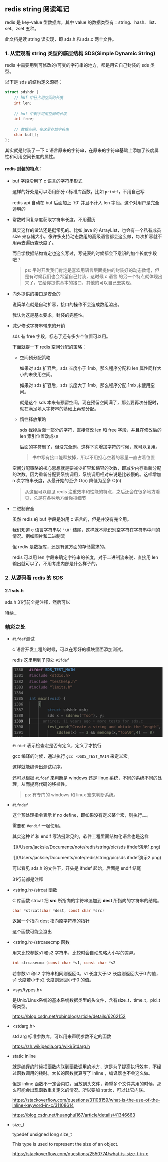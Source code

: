 ## redis string 阅读笔记

redis 是 key-value 型数据库，其中 value 的数据类型有：string、hash、list、set、zset 五种。

此文档是读 string 读实现，即 sds.h 和 sds.c 两个文件。

### 1. 从宏观看 string 类型的底层结构 SDS(Simple Dynamic String)

redis 中需要用到可修改的/可变的字符串的地方，都是用它自己封装的 sds 类型。

以下是 sds 的结构定义源码：

```c
struct sdshdr {
    // buf 中已占用空间的长度
    int len;

    // buf 中剩余可用空间的长度
    int free;

    // 数据空间，在这里存放字符串
    char buf[];
};
```

其实就是封装了一下 c 语言原来的字符串，在原来的字符串基础上添加了长度属性和可用空间长度的属性。

#### redis 封装的特点：

* buf 字段沿用了 c 语言的字符串形式

  这样的好处是可以沿用部分 c标准库函数，比如 `printf`，不用自己写

  redis api 自动在 buf 后面加上 '\0' 并且不计入 len 字段。这个对用户是完全透明的

* 常数时间复杂度获取字符串长度，不用遍历

  其实这样的做法还是挺常见的。比如 java 的 ArrayList，也会有一个私有成员 size 来存储大小。像许多支持动态数组的高级语言都会这么做，每次扩容就不用再去遍历查长度了。

  而且学数据结构肯定也这么写过，写链表的时候都会下意识的加个长度字段吧？

  > ps: 平时开发我们肯定是喜欢用语言层面提供的封装好的动态数组，但是有时候我们也会希望自己封装，这时候 c 语言 的另一个特点就体现出来了，它给你提供基本的接口，其他的可以自己去实现。

* 向外提供的接口是安全的

  说简单点就是自动扩容，接口的操作不会造成数组溢出。

  我认为这是基本要求，封装的完整性。

* 减少修改字符串带来的开销

  sds 有 free 字段，标志了还有多少个位置可以用。

  下面就提一下 redis 空间分配的策略：

  * 空间预分配策略

    如果对 sds 扩容后，sds 长度小于 1mb，那么程序分配和 len 属性同样大小的未使用空间。

    如果对 sds 扩容后，sds 长度大于 1mb，那么程序分配 1mb 未使用空间。

    就是这个 sds 本来有预留空间，现在预留空间满了，那么要再次分配时，就在满足填入字符串的基础上再预分配。

  * 惰性释放策略

    sds 截掉后面一部分的字符，直接修改 len 和 free 字段，并且在修改后的 len 索引位置改成`\0`

    后面的字符删了，但没完全删。这样下次增加字符的时候，就可以复用。

    > 书中写有接口能释放掉，所以不用担心空着的容量一直占着位置

  空间分配策略的核心思想就是要减少扩容和缩容的次数，即减少内存重新分配的次数。因为重新分配要系统调用，系统调用相对来说是比较慢的。这样增加 n 次字符串长度，从最开始的至少 O(n) 降低为至多 O(n)

  > 从这里可以窥见 redis 注重效率和性能的特点，之后还会在很多地方看见，总是在各种地方给你抠细节

* 二进制安全

  虽然 redis 的 buf 字段是沿用 c 语言的，但是并没有完全用。

  我们知道 c 语言字符串以 `'\0'` 结尾，这样就不能识别空字符在字符串中间的情况。例如图片和二进制流

  但 redis 是数据库，还是有这方面的存储需求的。

   redis 可以用 len 字段来确定字符串的长度，对于二进制流来说，直接用 len 输出就可以了，不用考虑内部是什么样子的。

### 2. 从源码看 redis 的 SDS

#### 2.1 sds.h

sds.h 31行前全是注释，然后可以

待续...

### 精彩之处

* `#ifdef`测试

  c 语言开发工程的时候，可以在写好的模块里面添加测试。

  redis 这里用到了预处 `#ifdef`

  ![](./pic/sds预处理示例.png)

  `#ifdef` 表示检查宏是否有定义，定义了才执行

  gcc 编译的时候，通过执行 `gcc -DSDS_TEST_MAIN` 来定义宏。

  这样就能编译出测试程序。

  还可以根据 `#ifdef` 来判断是 windows 还是 linux 系统，不同的系统不同的处理，从而提高代码的移植性。

  > ps: 有专门的 windows 和 linux 宏来判断系统。

* `#ifndef`

  这个预处理指令表示 if no define，即如果没有定义某个宏，则执行。。。

  需要和 `#endif` 一起使用。

  其实这种 if 和 endif 写法挺常见的，软件工程里面结构化语言也是这样

   ![](/Users/jacksie/Documents/note/redis/string/pic/sds ifndef演示1.png)

   ![](/Users/jacksie/Documents/note/redis/string/pic/sds ifndef演示2.png)

  可以看见 sds.h 的文件下，开头是 ifndef 起始，后面是 endif 结尾

  31行前都是注释

* <string.h>/strcat 函数

  C 库函数 strcat 把 **src** 所指向的字符串追加到 **dest** 所指向的字符串的结尾。

  ```c
  char *strcat(char *dest, const char *src)
  ```

  返回一个指向 dest 指向原字符串的指针

  这个函数可能会溢出

* <string.h>/strcasecmp 函数

  用来比较参数s1 和s2 字符串，比较时会自动忽略大小写的差异。

  ```c
  int strcasecmp (const char *s1, const char *s2
  ```

  若参数s1 和s2 字符串相同则返回0。s1 长度大于s2 长度则返回大于0 的值，s1 长度若小于s2 长度则返回小于0 的值。

* <sys/types.h>

  是Unix/Linux系统的基本系统数据类型的头文件，含有size_t，time_t，pid_t等类型。

  https://blog.csdn.net/robinblog/article/details/6262152

* <stdarg.h>

  std arg 标准参数库，可以用来声明参数不定的函数

  https://zh.wikipedia.org/wiki/Stdarg.h

* static inline

  就是编译的时候把函数内联到函数调用的地方，这是为了提高执行效率，不经过函数调用的耗时。太长的函数就算写了 inline ，编译器也不会这么做。

  但是 inline 函数不一定会内联，当放到头文件，希望多个文件共用的时候，那么可能会出现函数重复定义的情况。所以要加 static，可以让它内联。

  https://stackoverflow.com/questions/31108159/what-is-the-use-of-the-inline-keyword-in-c/31108614

  https://blog.csdn.net/huanghui167/article/details/41346663

* size_t

  typedef unsigned long size_t

  This type is used to represent the size of an object. 

  https://stackoverflow.com/questions/2550774/what-is-size-t-in-c

  